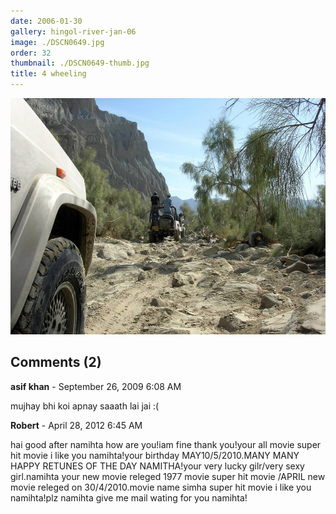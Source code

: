 ```yaml
---
date: 2006-01-30
gallery: hingol-river-jan-06
image: ./DSCN0649.jpg
order: 32
thumbnail: ./DSCN0649-thumb.jpg
title: 4 wheeling
---
```


![4 wheeling](./DSCN0649.jpg)

<div id="comments">

## Comments (2)

<div id="comment">

**asif khan** - September 26, 2009  6:08 AM

mujhay bhi koi apnay saaath lai jai :(

</div>

<div id="comment">

**Robert** - April 28, 2012  6:45 AM

hai good after namihta how are you!iam fine thank you!your all movie super hit movie i like you namihta!your birthday MAY10/5/2010.MANY MANY HAPPY RETUNES OF THE DAY NAMITHA!your very lucky gilr/very sexy girl.namihta your new movie releged 1977 movie super hit movie /APRIL new movie releged on 30/4/2010.movie name simha super hit movie i like you namihta!plz namihta give me mail wating for you namihta!

</div>

</div>
